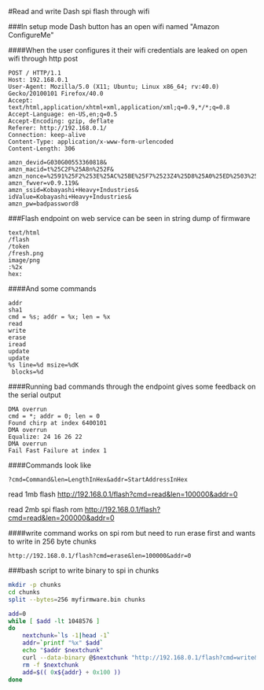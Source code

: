 #Read and write Dash spi flash through wifi

###In setup mode Dash button has an open wifi named "Amazon ConfigureMe"

####When the user configures it their wifi credentials are leaked on open wifi through http post

```
POST / HTTP/1.1
Host: 192.168.0.1
User-Agent: Mozilla/5.0 (X11; Ubuntu; Linux x86_64; rv:40.0) Gecko/20100101 Firefox/40.0
Accept: text/html,application/xhtml+xml,application/xml;q=0.9,*/*;q=0.8
Accept-Language: en-US,en;q=0.5
Accept-Encoding: gzip, deflate
Referer: http://192.168.0.1/
Connection: keep-alive
Content-Type: application/x-www-form-urlencoded
Content-Length: 306

amzn_devid=G030G00553360818&
amzn_macid=t%25C2F%25A8n%252F&
amzn_nonce=%2591%25F2%253E%25AC%25BE%25F7%2523Z4%25D8%25A0%25ED%2503%2582%25D9%25D7%25DA%2593%2501ir%2580X%25A9mY%25234f%252B%2502%2597&
amzn_fwver=v0.9.119&
amzn_ssid=Kobayashi+Heavy+Industries&
idValue=Kobayashi+Heavy+Industries&
amzn_pw=badpassword8
```

###Flash endpoint on web service can be seen in string dump of firmware
```
text/html
/flash
/token
/fresh.png
image/png
:%2x
hex:
```

####And some commands
```
addr
sha1
cmd = %s; addr = %x; len = %x
read
write
erase
iread
update
update
%s line=%d msize=%dK
 blocks=%d
```

####Running bad commands through the endpoint gives some feedback on the serial output
```
DMA overrun
cmd = *; addr = 0; len = 0
Found chirp at index 6400101
DMA overrun
Equalize: 24 16 26 22 
DMA overrun
Fail Fast Failure at index 1
```

####Commands look like 
```
?cmd=Command&len=LengthInHex&addr=StartAddressInHex
```
read 1mb flash
http://192.168.0.1/flash?cmd=read&len=100000&addr=0

read 2mb spi flash rom
http://192.168.0.1/flash?cmd=read&len=200000&addr=0

####write command works on spi rom but need to run erase first and wants to write in 256 byte chunks
```
http://192.168.0.1/flash?cmd=erase&len=100000&addr=0
```
###bash script to write binary to spi in chunks
```bash
mkdir -p chunks
cd chunks
split --bytes=256 myfirmware.bin chunks

add=0
while [ $add -lt 1048576 ]
do
    nextchunk=`ls -1|head -1`
    addr=`printf "%x" $add`
    echo "$addr $nextchunk"
    curl --data-binary @$nextchunk "http://192.168.0.1/flash?cmd=write&len=100&addr=$addr"
    rm -f $nextchunk
    add=$(( 0x${addr} + 0x100 ))
done
```

